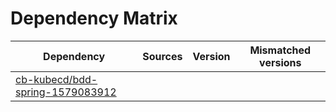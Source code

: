 # Dependency Matrix

Dependency | Sources | Version | Mismatched versions
---------- | ------- | ------- | -------------------
[cb-kubecd/bdd-spring-1579083912](https://github.com/cb-kubecd/bdd-spring-1579083912.git) |  | []() | 
